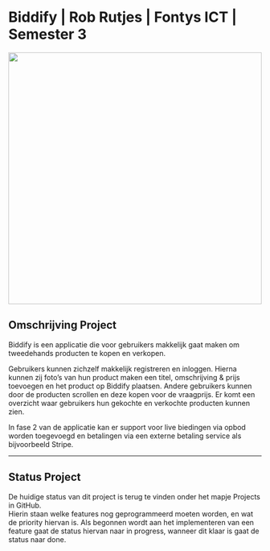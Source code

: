 # Biddify | Rob Rutjes | Fontys ICT | Semester 3

<img src="https://file.io/nLMSUtfFgq8L" width="100%" height="500"/>

## Omschrijving Project
Biddify is een applicatie die voor gebruikers makkelijk gaat maken om tweedehands producten te kopen en verkopen.

Gebruikers kunnen zichzelf makkelijk registreren en inloggen. Hierna kunnen zij foto’s van hun product maken een titel, omschrijving & prijs toevoegen en het product op Biddify plaatsen. Andere gebruikers kunnen door de producten scrollen en deze kopen voor de vraagprijs. Er komt een overzicht waar gebruikers hun gekochte en verkochte producten kunnen zien.

In fase 2 van de applicatie kan er support voor live biedingen via opbod worden toegevoegd en betalingen via een externe betaling service als bijvoorbeeld Stripe.

---

## Status Project
De huidige status van dit project is terug te vinden onder het mapje Projects in GitHub.  
Hierin staan welke features nog geprogrammeerd moeten worden, en wat de priority hiervan is. 
Als begonnen wordt aan het implementeren van een feature gaat de status hiervan naar in progress, wanneer dit klaar is gaat de status naar done.
